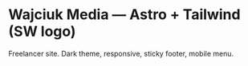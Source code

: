 # Wajciuk Media — Astro + Tailwind (SW logo)
Freelancer site. Dark theme, responsive, sticky footer, mobile menu.
